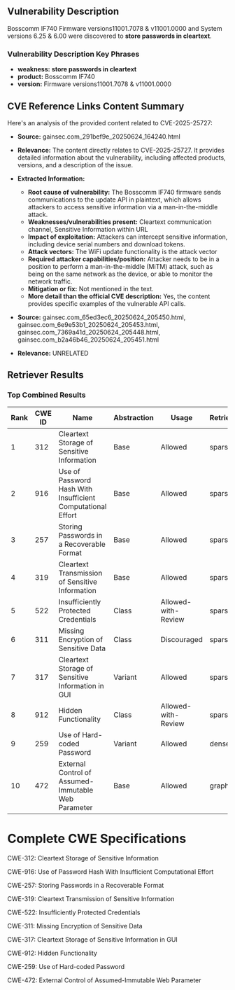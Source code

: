 ## Vulnerability Description
Bosscomm IF740 Firmware versions11001.7078 & v11001.0000 and System versions 6.25 & 6.00 were discovered to **store passwords in cleartext**.

### Vulnerability Description Key Phrases
- **weakness:** **store passwords in cleartext**
- **product:** Bosscomm IF740
- **version:** Firmware versions11001.7078 & v11001.0000

## CVE Reference Links Content Summary
Here's an analysis of the provided content related to CVE-2025-25727:

*   **Source:** gainsec.com\_291bef9e\_20250624\_164240.html
*   **Relevance:** The content directly relates to CVE-2025-25727. It provides detailed information about the vulnerability, including affected products, versions, and a description of the issue.
*   **Extracted Information:**

    *   **Root cause of vulnerability:** The Bosscomm IF740 firmware sends communications to the update API in plaintext, which allows attackers to access sensitive information via a man-in-the-middle attack.
    *   **Weaknesses/vulnerabilities present:** Cleartext communication channel, Sensitive Information within URL
    *   **Impact of exploitation:** Attackers can intercept sensitive information, including device serial numbers and download tokens.
    *   **Attack vectors:** The WiFi update functionality is the attack vector
    *   **Required attacker capabilities/position:** Attacker needs to be in a position to perform a man-in-the-middle (MiTM) attack, such as being on the same network as the device, or able to monitor the network traffic.
    *   **Mitigation or fix:** Not mentioned in the text.
    *   **More detail than the official CVE description:** Yes, the content provides specific examples of the vulnerable API calls.

*   **Source:** gainsec.com\_65ed3ec6\_20250624\_205450.html, gainsec.com\_6e9e53b1\_20250624\_205453.html, gainsec.com\_7369a41d\_20250624\_205448.html, gainsec.com\_b2a46b46\_20250624\_205451.html
*   **Relevance:** UNRELATED

## Retriever Results

### Top Combined Results

| Rank | CWE ID | Name | Abstraction | Usage  | Retrievers | Individual Scores |
|------|--------|------|-------------|-------|------------|-------------------|
| 1 | 312 | Cleartext Storage of Sensitive Information | Base | Allowed | sparse | 0.149 |
| 2 | 916 | Use of Password Hash With Insufficient Computational Effort | Base | Allowed | sparse | 0.145 |
| 3 | 257 | Storing Passwords in a Recoverable Format | Base | Allowed | sparse | 0.134 |
| 4 | 319 | Cleartext Transmission of Sensitive Information | Base | Allowed | sparse | 0.132 |
| 5 | 522 | Insufficiently Protected Credentials | Class | Allowed-with-Review | sparse | 0.131 |
| 6 | 311 | Missing Encryption of Sensitive Data | Class | Discouraged | sparse | 0.127 |
| 7 | 317 | Cleartext Storage of Sensitive Information in GUI | Variant | Allowed | sparse | 0.119 |
| 8 | 912 | Hidden Functionality | Class | Allowed-with-Review | sparse | 0.119 |
| 9 | 259 | Use of Hard-coded Password | Variant | Allowed | dense | 0.602 |
| 10 | 472 | External Control of Assumed-Immutable Web Parameter | Base | Allowed | graph | 0.002 |



# Complete CWE Specifications

CWE-312: Cleartext Storage of Sensitive Information

CWE-916: Use of Password Hash With Insufficient Computational Effort

CWE-257: Storing Passwords in a Recoverable Format

CWE-319: Cleartext Transmission of Sensitive Information

CWE-522: Insufficiently Protected Credentials

CWE-311: Missing Encryption of Sensitive Data

CWE-317: Cleartext Storage of Sensitive Information in GUI

CWE-912: Hidden Functionality

CWE-259: Use of Hard-coded Password

CWE-472: External Control of Assumed-Immutable Web Parameter